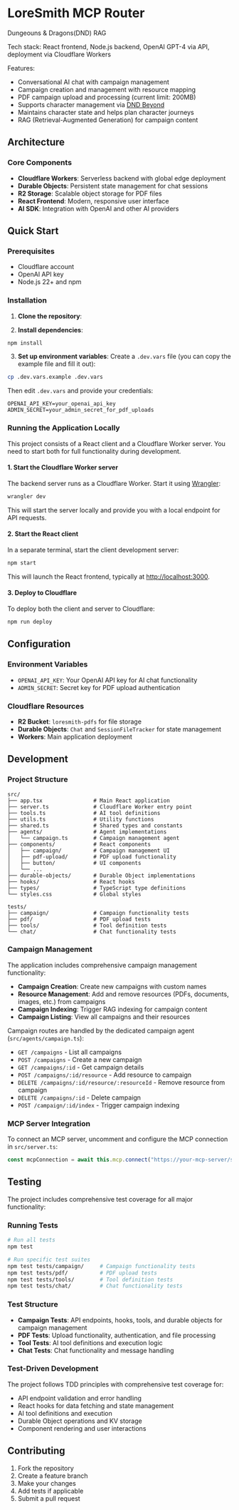 # LoreSmith MCP Router

Dungeouns & Dragons(DND) RAG

Tech stack: React frontend, Node.js backend, OpenAI GPT-4 via API, deployment via Cloudflare Workers

Features:

- Conversational AI chat with campaign management
- Campaign creation and management with resource mapping
- PDF campaign upload and processing (current limit: 200MB)
- Supports character management via [DND Beyond](https://www.dndbeyond.com/)
- Maintains character state and helps plan character journeys
- RAG (Retrieval-Augmented Generation) for campaign content

## Architecture

### Core Components

- **Cloudflare Workers**: Serverless backend with global edge deployment
- **Durable Objects**: Persistent state management for chat sessions
- **R2 Storage**: Scalable object storage for PDF files
- **React Frontend**: Modern, responsive user interface
- **AI SDK**: Integration with OpenAI and other AI providers

## Quick Start

### Prerequisites

- Cloudflare account
- OpenAI API key
- Node.js 22+ and npm

### Installation

1. **Clone the repository**:

2. **Install dependencies**:

```bash
npm install
```

3. **Set up environment variables**:
   Create a `.dev.vars` file (you can copy the example file and fill it out):

```bash
cp .dev.vars.example .dev.vars
```

Then edit `.dev.vars` and provide your credentials:

```env
OPENAI_API_KEY=your_openai_api_key
ADMIN_SECRET=your_admin_secret_for_pdf_uploads
```

### Running the Application Locally

This project consists of a React client and a Cloudflare Worker server. You need to start both for full functionality during development.

#### 1. Start the Cloudflare Worker server

The backend server runs as a Cloudflare Worker. Start it using [Wrangler](https://developers.cloudflare.com/workers/wrangler/):

```bash
wrangler dev
```

This will start the server locally and provide you with a local endpoint for API requests.

#### 2. Start the React client

In a separate terminal, start the client development server:

```bash
npm start
```

This will launch the React frontend, typically at [http://localhost:3000](http://localhost:3000).

#### 3. Deploy to Cloudflare

To deploy both the client and server to Cloudflare:

```bash
npm run deploy
```

## Configuration

### Environment Variables

- `OPENAI_API_KEY`: Your OpenAI API key for AI chat functionality
- `ADMIN_SECRET`: Secret key for PDF upload authentication

### Cloudflare Resources

- **R2 Bucket**: `loresmith-pdfs` for file storage
- **Durable Objects**: `Chat` and `SessionFileTracker` for state management
- **Workers**: Main application deployment

## Development

### Project Structure

```
src/
├── app.tsx                # Main React application
├── server.ts              # Cloudflare Worker entry point
├── tools.ts               # AI tool definitions
├── utils.ts               # Utility functions
├── shared.ts              # Shared types and constants
├── agents/                # Agent implementations
│   └── campaign.ts        # Campaign management agent
├── components/            # React components
│   ├── campaign/          # Campaign management UI
│   ├── pdf-upload/        # PDF upload functionality
│   ├── button/            # UI components
│   └── ...
├── durable-objects/       # Durable Object implementations
├── hooks/                 # React hooks
├── types/                 # TypeScript type definitions
└── styles.css             # Global styles

tests/
├── campaign/              # Campaign functionality tests
├── pdf/                   # PDF upload tests
├── tools/                 # Tool definition tests
└── chat/                  # Chat functionality tests
```

### Campaign Management

The application includes comprehensive campaign management functionality:

- **Campaign Creation**: Create new campaigns with custom names
- **Resource Management**: Add and remove resources (PDFs, documents, images, etc.) from campaigns
- **Campaign Indexing**: Trigger RAG indexing for campaign content
- **Campaign Listing**: View all campaigns and their resources

Campaign routes are handled by the dedicated campaign agent (`src/agents/campaign.ts`):

- `GET /campaigns` - List all campaigns
- `POST /campaigns` - Create a new campaign
- `GET /campaigns/:id` - Get campaign details
- `POST /campaigns/:id/resource` - Add resource to campaign
- `DELETE /campaigns/:id/resource/:resourceId` - Remove resource from campaign
- `DELETE /campaigns/:id` - Delete campaign
- `POST /campaign/:id/index` - Trigger campaign indexing

### MCP Server Integration

To connect an MCP server, uncomment and configure the MCP connection in `src/server.ts`:

```typescript
const mcpConnection = await this.mcp.connect("https://your-mcp-server/sse");
```

## Testing

The project includes comprehensive test coverage for all major functionality:

### Running Tests

```bash
# Run all tests
npm test

# Run specific test suites
npm test tests/campaign/     # Campaign functionality tests
npm test tests/pdf/          # PDF upload tests
npm test tests/tools/        # Tool definition tests
npm test tests/chat/         # Chat functionality tests
```

### Test Structure

- **Campaign Tests**: API endpoints, hooks, tools, and durable objects for campaign management
- **PDF Tests**: Upload functionality, authentication, and file processing
- **Tool Tests**: AI tool definitions and execution logic
- **Chat Tests**: Chat functionality and message handling

### Test-Driven Development

The project follows TDD principles with comprehensive test coverage for:

- API endpoint validation and error handling
- React hooks for data fetching and state management
- AI tool definitions and execution
- Durable Object operations and KV storage
- Component rendering and user interactions

## Contributing

1. Fork the repository
2. Create a feature branch
3. Make your changes
4. Add tests if applicable
5. Submit a pull request
